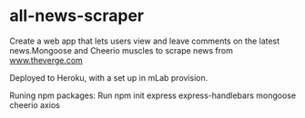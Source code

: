 # all-news-scraper

Create a web app that lets users view and leave comments on the latest news.Mongoose and Cheerio muscles to scrape news from www.theverge.com



Deployed to Heroku, with a set up in mLab provision.




Runing npm packages:
Run npm init
express
express-handlebars
mongoose
cheerio
axios
